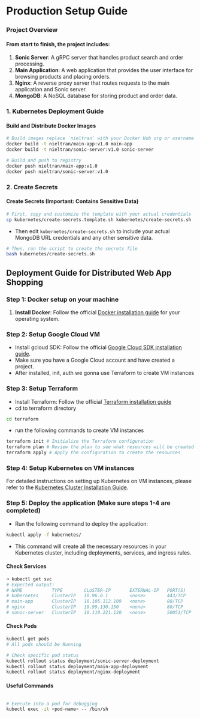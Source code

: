 # Production Setup Guide

### Project Overview
#### From start to finish, the project includes:
1. **Sonic Server**: A gRPC server that handles product search and order processing.
2. **Main Application**: A web application that provides the user interface for browsing products and placing orders.
3. **Nginx**: A reverse proxy server that routes requests to the main application and Sonic server.
4. **MongoDB**: A NoSQL database for storing product and order data.


### 1. Kubernetes Deployment Guide

#### Build and Distribute Docker Images

```bash
# Build images replace `nieltran` with your Docker Hub org or username 
docker build -t nieltran/main-app:v1.0 main-app
docker build -t nieltran/sonic-server:v1.0 sonic-server

# Build and push to registry
docker push nieltran/main-app:v1.0
docker push nieltran/sonic-server:v1.0
```
### 2. Create Secrets

#### Create Secrets (Important: Contains Sensitive Data)
```bash
# First, copy and customize the template with your actual credentials
cp kubernetes/create-secrets.template.sh kubernetes/create-secrets.sh
```
- Then edit `kubernetes/create-secrets.sh` to include your actual MongoDB URL credentials and any other sensitive data.

```bash
# Then, run the script to create the secrets file
bash kubernetes/create-secrets.sh
```

## Deployment Guide for Distributed Web App Shopping

### Step 1: Docker setup on your machine
1. **Install Docker**: Follow the official [Docker installation guide](https://docs.docker.com/get-docker/) for your operating system.

### Step 2: Setup Google Cloud VM
- Install gcloud SDK: Follow the official [Google Cloud SDK installation guide](https://cloud.google.com/sdk/docs/install-sdk).
- Make sure you have a Google Cloud account and have created a project.
- After installed, init, auth we gonna use Terraform to create VM instances

### Step 3: Setup Terraform
- Install Terraform: Follow the official [Terraform installation guide](https://developer.hashicorp.com/terraform/install)
- cd to terraform directory
```bash
cd terraform
```
- run the following commands to create VM instances
```bash
terraform init # Initialize the Terraform configuration
terraform plan # Review the plan to see what resources will be created
terraform apply # Apply the configuration to create the resources
```

### Step 4: Setup Kubernetes on VM instances
For detailed instructions on setting up Kubernetes on VM instances, please refer to the [Kubernetes Cluster Installation Guide](kubernetes-cluster-installation-guide.md).

### Step 5: Deploy the application (Make sure steps 1-4 are completed)
- Run the following command to deploy the application:
```bash
kubectl apply -f kubernetes/
```
- This command will create all the necessary resources in your Kubernetes cluster, including deployments, services, and ingress rules.



#### Check Services
```bash
➜ kubectl get svc
# Expected output:
# NAME           TYPE        CLUSTER-IP       EXTERNAL-IP   PORT(S)     AGE
# kubernetes     ClusterIP   10.96.0.1        <none>        443/TCP     5h8m
# main-app       ClusterIP   10.105.112.109   <none>        80/TCP      116m
# nginx          ClusterIP   10.99.130.150    <none>        80/TCP      116m
# sonic-server   ClusterIP   10.110.221.120   <none>        50051/TCP   116m
```

#### Check Pods
```bash
kubectl get pods
# All pods should be Running

# Check specific pod status
kubectl rollout status deployment/sonic-server-deployment
kubectl rollout status deployment/main-app-deployment
kubectl rollout status deployment/nginx-deployment
```

#### Useful Commands
```bash

# Execute into a pod for debugging
kubectl exec -it <pod-name> -- /bin/sh
```